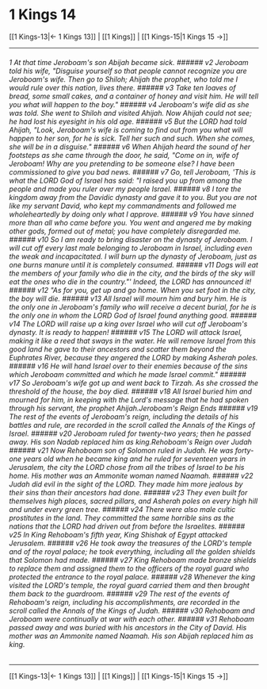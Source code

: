 # 1 Kings 14

[[1 Kings-13|← 1 Kings 13]] | [[1 Kings]] | [[1 Kings-15|1 Kings 15 →]]
***

###### 1 At that time Jeroboam's son Abijah became sick. ###### v2 Jeroboam told his wife, "Disguise yourself so that people cannot recognize you are Jeroboam's wife. Then go to Shiloh; Ahijah the prophet, who told me I would rule over this nation, lives there. ###### v3 Take ten loaves of bread, some small cakes, and a container of honey and visit him. He will tell you what will happen to the boy." ###### v4 Jeroboam's wife did as she was told. She went to Shiloh and visited Ahijah. Now Ahijah could not see; he had lost his eyesight in his old age. ###### v5 But the LORD had told Ahijah, "Look, Jeroboam's wife is coming to find out from you what will happen to her son, for he is sick. Tell her such and such. When she comes, she will be in a disguise." ###### v6 When Ahijah heard the sound of her footsteps as she came through the door, he said, "Come on in, wife of Jeroboam! Why are you pretending to be someone else? I have been commissioned to give you bad news. ###### v7 Go, tell Jeroboam, 'This is what the LORD God of Israel has said: "I raised you up from among the people and made you ruler over my people Israel. ###### v8 I tore the kingdom away from the Davidic dynasty and gave it to you. But you are not like my servant David, who kept my commandments and followed me wholeheartedly by doing only what I approve. ###### v9 You have sinned more than all who came before you. You went and angered me by making other gods, formed out of metal; you have completely disregarded me. ###### v10 So I am ready to bring disaster on the dynasty of Jeroboam. I will cut off every last male belonging to Jeroboam in Israel, including even the weak and incapacitated. I will burn up the dynasty of Jeroboam, just as one burns manure until it is completely consumed. ###### v11 Dogs will eat the members of your family who die in the city, and the birds of the sky will eat the ones who die in the country."' Indeed, the LORD has announced it! ###### v12 "As for you, get up and go home. When you set foot in the city, the boy will die. ###### v13 All Israel will mourn him and bury him. He is the only one in Jeroboam's family who will receive a decent burial, for he is the only one in whom the LORD God of Israel found anything good. ###### v14 The LORD will raise up a king over Israel who will cut off Jeroboam's dynasty. It is ready to happen! ###### v15 The LORD will attack Israel, making it like a reed that sways in the water. He will remove Israel from this good land he gave to their ancestors and scatter them beyond the Euphrates River, because they angered the LORD by making Asherah poles. ###### v16 He will hand Israel over to their enemies because of the sins which Jeroboam committed and which he made Israel commit." ###### v17 So Jeroboam's wife got up and went back to Tirzah. As she crossed the threshold of the house, the boy died. ###### v18 All Israel buried him and mourned for him, in keeping with the Lord's message that he had spoken through his servant, the prophet Ahijah.Jeroboam's Reign Ends ###### v19 The rest of the events of Jeroboam's reign, including the details of his battles and rule, are recorded in the scroll called the Annals of the Kings of Israel. ###### v20 Jeroboam ruled for twenty-two years; then he passed away. His son Nadab replaced him as king.Rehoboam's Reign over Judah ###### v21 Now Rehoboam son of Solomon ruled in Judah. He was forty-one years old when he became king and he ruled for seventeen years in Jerusalem, the city the LORD chose from all the tribes of Israel to be his home. His mother was an Ammonite woman named Naamah. ###### v22 Judah did evil in the sight of the LORD. They made him more jealous by their sins than their ancestors had done. ###### v23 They even built for themselves high places, sacred pillars, and Asherah poles on every high hill and under every green tree. ###### v24 There were also male cultic prostitutes in the land. They committed the same horrible sins as the nations that the LORD had driven out from before the Israelites. ###### v25 In King Rehoboam's fifth year, King Shishak of Egypt attacked Jerusalem. ###### v26 He took away the treasures of the LORD's temple and of the royal palace; he took everything, including all the golden shields that Solomon had made. ###### v27 King Rehoboam made bronze shields to replace them and assigned them to the officers of the royal guard who protected the entrance to the royal palace. ###### v28 Whenever the king visited the LORD's temple, the royal guard carried them and then brought them back to the guardroom. ###### v29 The rest of the events of Rehoboam's reign, including his accomplishments, are recorded in the scroll called the Annals of the Kings of Judah. ###### v30 Rehoboam and Jeroboam were continually at war with each other. ###### v31 Rehoboam passed away and was buried with his ancestors in the City of David. His mother was an Ammonite named Naamah. His son Abijah replaced him as king.

***
[[1 Kings-13|← 1 Kings 13]] | [[1 Kings]] | [[1 Kings-15|1 Kings 15 →]]
